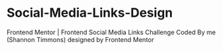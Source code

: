 # Social-Media-Links-Design
Frontend Mentor | Frontend Social Media Links Challenge Coded By me (Shannon Timmons) designed by Frontend Mentor
